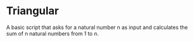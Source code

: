 # Triangular
A basic script that asks for a natural number n as input and calculates the sum of n natural numbers from 1 to n.
